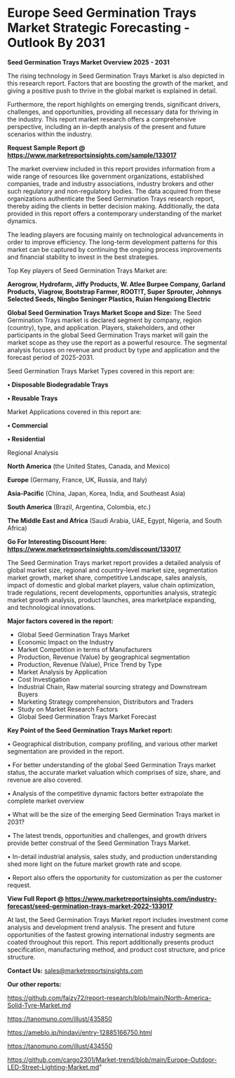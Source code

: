  # Europe Seed Germination Trays Market Strategic Forecasting - Outlook By 2031

<Strong> Seed Germination Trays Market Overview 2025 - 2031</strong>

The rising technology in Seed Germination Trays Market is also depicted in this research report. Factors that are boosting the growth of the market, and giving a positive push to thrive in the global market is explained in detail.

Furthermore, the report highlights on emerging trends, significant drivers, challenges, and opportunities, providing all necessary data for thriving in the industry. This report market research offers a comprehensive perspective, including an in-depth analysis of the present and future scenarios within the industry.

<strong>Request Sample Report @ <a href=https://www.marketreportsinsights.com/sample/133017>https://www.marketreportsinsights.com/sample/133017</a></strong>

The market overview included in this report provides information from a wide range of resources like government organizations, established companies, trade and industry associations, industry brokers and other such regulatory and non-regulatory bodies. The data acquired from these organizations authenticate the Seed Germination Trays research report, thereby aiding the clients in better decision making. Additionally, the data provided in this report offers a contemporary understanding of the market dynamics.

The leading players are focusing mainly on technological advancements in order to improve efficiency. The long-term development patterns for this market can be captured by continuing the ongoing process improvements and financial stability to invest in the best strategies.

Top Key players of Seed Germination Trays Market are:

<strong>Aerogrow, Hydrofarm, Jiffy Products, W. Atlee Burpee Company, Garland Products, Viagrow, Bootstrap Farmer, ROOT!T, Super Sprouter, Johnnys Selected Seeds, Ningbo Seninger Plastics, Ruian Hengxiong Electric</strong>

<strong><b>Global Seed Germination Trays Market Scope and Size:</b></strong>
The Seed Germination Trays market is declared segment by company, region (country), type, and application. Players, stakeholders, and other participants in the global Seed Germination Trays market will gain the market scope as they use the report as a powerful resource. The segmental analysis focuses on revenue and product by type and application and the forecast period of 2025-2031.

Seed Germination Trays Market Types covered in this report are:

<strong>• Disposable Biodegradable Trays

• Reusable Trays</strong>

Market Applications covered in this report are:

<strong>• Commercial

• Residential</strong> 

Regional Analysis

<strong>North America</strong> (the United States, Canada, and Mexico)

<strong>Europe</strong> (Germany, France, UK, Russia, and Italy)

<strong>Asia-Pacific</strong> (China, Japan, Korea, India, and Southeast Asia)

<strong>South America</strong> (Brazil, Argentina, Colombia, etc.)

<strong>The Middle East and Africa</strong> (Saudi Arabia, UAE, Egypt, Nigeria, and South Africa)

<strong>Go For Interesting Discount Here: <a href=https://www.marketreportsinsights.com/discount/133017>https://www.marketreportsinsights.com/discount/133017</a></strong>

The Seed Germination Trays market report provides a detailed analysis of global market size, regional and country-level market size, segmentation market growth, market share, competitive Landscape, sales analysis, impact of domestic and global market players, value chain optimization, trade regulations, recent developments, opportunities analysis, strategic market growth analysis, product launches, area marketplace expanding, and technological innovations.

<strong><b>Major factors covered in the report:</b></strong>
<ul>
  <li>Global Seed Germination Trays Market </li>
  <li>Economic Impact on the Industry</li>
  <li>Market Competition in terms of Manufacturers</li>
  <li>Production, Revenue (Value) by geographical segmentation</li>
  <li>Production, Revenue (Value), Price Trend by Type</li>
  <li>Market Analysis by Application</li>
  <li>Cost Investigation</li>
  <li>Industrial Chain, Raw material sourcing strategy and Downstream Buyers</li>
  <li>Marketing Strategy comprehension, Distributors and Traders</li>
  <li>Study on Market Research Factors</li>
  <li>Global Seed Germination Trays Market Forecast</li>
</ul>

<strong><b>Key Point of the Seed Germination Trays Market report:</b></strong>

• Geographical distribution, company profiling, and various other market segmentation are provided in the report.

• For better understanding of the global Seed Germination Trays market status, the accurate market valuation which comprises of size, share, and revenue are also covered.

• Analysis of the competitive dynamic factors better extrapolate the complete market overview

• What will be the size of the emerging Seed Germination Trays market in 2031?

• The latest trends, opportunities and challenges, and growth drivers provide better construal of the Seed Germination Trays Market.

• In-detail industrial analysis, sales study, and production understanding shed more light on the future market growth rate and scope.

• Report also offers the opportunity for customization as per the customer request.

<strong><b>View Full Report @ <a href=https://www.marketreportsinsights.com/industry-forecast/seed-germination-trays-market-2022-133017>https://www.marketreportsinsights.com/industry-forecast/seed-germination-trays-market-2022-133017</a></b></strong>


At last, the Seed Germination Trays Market report includes investment come analysis and development trend analysis. The present and future opportunities of the fastest growing international industry segments are coated throughout this report. This report additionally presents product specification, manufacturing method, and product cost structure, and price structure.

<strong>Contact Us:</strong>
sales@marketreportsinsights.com

<strong>Our other reports:</strong>

<a href=https://github.com/faizy72/report-research/blob/main/North-America-Solid-Tyre-Market.md>https://github.com/faizy72/report-research/blob/main/North-America-Solid-Tyre-Market.md</a>

<a href=https://tanomuno.com/illust/435850>https://tanomuno.com/illust/435850</a>

<a href=https://ameblo.jp/hindavi/entry-12885166750.html>https://ameblo.jp/hindavi/entry-12885166750.html</a>

<a href=https://tanomuno.com/illust/434550>https://tanomuno.com/illust/434550</a>

<a href=https://github.com/cargo2301/Market-trend/blob/main/Europe-Outdoor-LED-Street-Lighting-Market.md>https://github.com/cargo2301/Market-trend/blob/main/Europe-Outdoor-LED-Street-Lighting-Market.md</a>"
